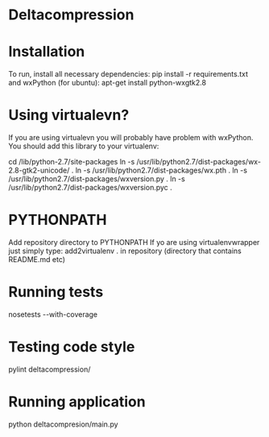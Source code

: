 Deltacompression
================

Installation
============
To run, install all necessary dependencies:
pip install -r requirements.txt
and wxPython (for ubuntu):
apt-get install python-wxgtk2.8

Using virtualevn?
================
If you are using virtualevn you will probably have problem with wxPython.
You should add this library to your virtualenv:

cd <env>/lib/python-2.7/site-packages
ln -s /usr/lib/python2.7/dist-packages/wx-2.8-gtk2-unicode/ .
ln -s /usr/lib/python2.7/dist-packages/wx.pth .
ln -s /usr/lib/python2.7/dist-packages/wxversion.py .
ln -s /usr/lib/python2.7/dist-packages/wxversion.pyc .

PYTHONPATH
==========
Add repository directory to PYTHONPATH
If yo are using virtualenvwrapper just simply type:
add2virtualenv .
in repository (directory that contains README.md etc)

Running tests
=============
nosetests --with-coverage

Testing code style
==================
pylint deltacompression/

Running application
===================
python deltacompresion/main.py
